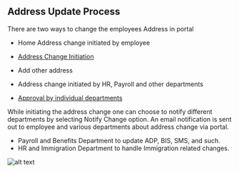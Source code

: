Address Update Process
-------
There are two ways to change the employees Address in portal 

* Home Address change initiated by employee
- [Address Change Initiation](../../office/bpm/FormalAddressChangeProcessOne.html "Address")
* Add other address

* Address change initiated by HR, Payroll and other departments
- [Approval by individual departments](../../office/bpm/FormalAddressChangeProcessTwo.html "Address")

 While initiating the address change one can choose to notify different departments by selecting Notify Change option. 
An email notification is sent out to employee and various departments about address change via portal.

* Payroll and Benefits Department to update ADP, BIS, SMS, and such.
* HR and Immigration Department to handle Immigration related changes.

 
![alt text](../../images/bpm/address_create_update_process.png "Address Update Process")
